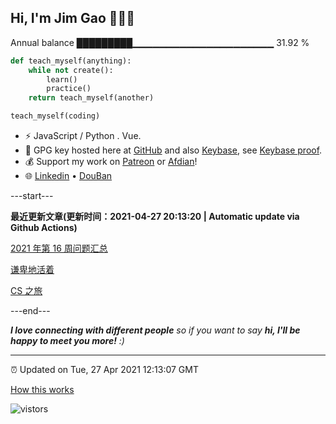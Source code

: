 
<h2>Hi, I'm Jim Gao 👋👨‍💻</h2>

Annual balance    █████████▁▁▁▁▁▁▁▁▁▁▁▁▁▁▁▁▁▁▁▁▁   31.92 %

```python
def teach_myself(anything):
    while not create():
        learn()
        practice()
    return teach_myself(another)

teach_myself(coding)
```

- ⚡ JavaScript / Python . Vue.
- 🔑 GPG key hosted here at [GitHub](https://github.com/tianheg.gpg) and also [Keybase](https://keybase.io/yidajiabei/pgp_keys.asc), see [Keybase proof](https://gist.github.com/tianheg/1ce40c3e06eddab6bc72b87cc26ec067).
- 💰 Support my work on [Patreon](https://www.patreon.com/tianheg) or [Afdian](https://afdian.net/@yidajiabei)!
- 🌐 [Linkedin](https://www.linkedin.com/in/tianheg/) &bull; [DouBan](https://www.douban.com/people/yidajiabei/)

---start---

**最近更新文章(更新时间：2021-04-27 20:13:20 | Automatic update via Github Actions)**

[2021 年第 16 周问题汇总](https://blog.yidajiabei.xyz/posts/question-2021-16/)

[谦卑地活着](https://blog.yidajiabei.xyz/posts/live-humbly/)

[CS 之旅](https://blog.yidajiabei.xyz/posts/cs-road/)

---end---

<em><b>I love connecting with different people</b> so if you want to say <b>hi, I'll be happy to meet you more!</b> :)</em>

---

⏰ Updated on Tue, 27 Apr 2021 12:13:07 GMT

[How this works](https://github.com/tianheg/tianheg/issues/1)

<img src="https://visitor-badge.glitch.me/badge?page_id=tianheg" alt="vistors" />
